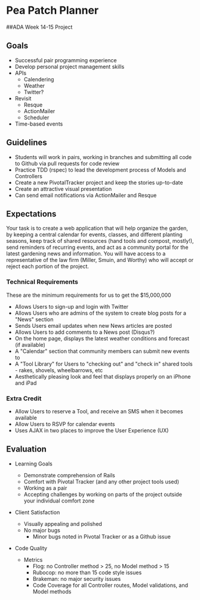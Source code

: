 Pea Patch Planner
=================

##ADA Week 14-15 Project

## Goals
- Successful pair programming experience
- Develop personal project management skills
- APIs
    + Calendering
    + Weather
    + Twitter?
- Revisit
    + Resque
    + ActionMailer
    + Scheduler
- Time-based events

## Guidelines

+ Students will work in pairs, working in branches and submitting all code to Github via pull requests for code review
+ Practice TDD (rspec) to lead the development process of Models and Controllers
+ Create a new PivotalTracker project and keep the stories up-to-date
+ Create an attractive visual presentation
+ Can send email notifications via ActionMailer and Resque

## Expectations

Your task is to create a web application that will help organize the garden, by keeping a central calendar for events, classes, and different planting seasons, keep track of shared resources (hand tools and compost, mostly!), send reminders of recurring events, and act as a community portal for the latest gardening news and information. You will have access to a representative of the law firm (Miller, Smuin, and Worthy) who will accept or reject each portion of the project.

### Technical Requirements
These are the minimum requirements for us to get the $15,000,000

+ Allows Users to sign-up and login with Twitter
+ Allows Users who are admins of the system to create blog posts for a "News" section
+ Sends Users email updates when new News articles are posted
+ Allows Users to add comments to a News post (Disqus?)
+ On the home page, displays the latest weather conditions and forecast (if available)
+ A "Calendar" section that community members can submit new events to
+ A "Tool Library" for Users to "checking out" and "check in" shared tools - rakes, shovels, wheelbarrows, etc
+ Aesthetically pleasing look and feel that displays properly on an iPhone and iPad

### Extra Credit

+ Allow Users to reserve a Tool, and receive an SMS when it becomes available
+ Allow Users to RSVP for calendar events
+ Uses AJAX in two places to improve the User Experience (UX)


## Evaluation
+ Learning Goals
    * Demonstrate comprehension of Rails
    * Comfort with Pivotal Tracker (and any other project tools used)
    * Working as a pair
    * Accepting challenges by working on parts of the project outside your individual comfort zone

+ Client Satisfaction
    * Visually appealing and polished
    * No major bugs
        - Minor bugs noted in Pivotal Tracker or as a Github issue 

+ Code Quality
    * Metrics
        - Flog: no Controller method > 25, no Model method > 15
        - Rubocop: no more than 15 code style issues
        - Brakeman: no major security issues
        - Code Coverage for all Controller routes, Model validations, and Model methods


